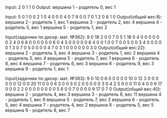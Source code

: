 Input:
2
0 1
1 0
Output:
вершина 1 - родитель 0, вес 1

Input:
5
0 1 0 0 2
1 0 4 0 0
0 4 0 7 8
0 0 7 0 1
2 0 8 1 0
Output(общий вес:8):
вершина 2 - родитель 1, вес 1
вершина 3 - родитель 2, вес 4
вершина 4 - родитель 5, вес 1
вершина 5 - родитель 1, вес 2

Input(задачник по дискр. мат. №362):
9
0 18 2 0 0 7 0 5 1
18 0 4 0 0 0 0 0 0
2 4 0 6 8 0 0 0 0
0 0 6 0 4 5 0 0 0
0 0 8 4 0 0 1 0 0
7 0 0 5 0 0 3 4 0
0 0 0 0 1 3 0 7 0
5 0 0 0 0 4 7 0 3
1 0 0 0 0 0 0 3 0
Output(общий вес:22):
вершина 2 - родитель 3, вес 4
вершина 3 - родитель 1, вес 2
вершина 4 - родитель 5, вес 4
вершина 5 - родитель 7, вес 1
вершина 6 - родитель 8, вес 4
вершина 7 - родитель 6, вес 3
вершина 8 - родитель 9, вес 3
вершина 9 - родитель 1, вес 1

Input(задачник по дискр. мат. №363):
9
0 10 0 6 0 0 0 0 0
10 0 12 3 0 0 0 0 0
0 12 0 0 20 11 0 0 0
6 3 0 0 3 0 2 0 0
0 0 0 3 0 4 2 5 9
0 0 11 0 4 0 0 6 17
0 0 0 2 2 0 0 0 0
0 0 0 0 5 6 0 0 7
0 0 0 0 9 17 0 7 0
Output(общий вес:40):
вершина 2 - родитель 4, вес 3
вершина 3 - родитель 6, вес 11
вершина 4 - родитель 1, вес 6
вершина 5 - родитель 7, вес 2
вершина 6 - родитель 5, вес 4
вершина 7 - родитель 4, вес 2
вершина 8 - родитель 5, вес 5
вершина 9 - родитель 8, вес 7